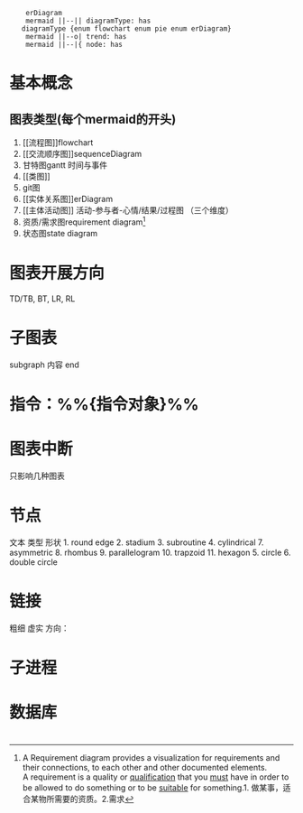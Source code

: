 ``` mermaid 
	erDiagram
	mermaid ||--|| diagramType: has
   diagramType {enum flowchart enum pie enum erDiagram}
	mermaid ||--o| trend: has
	mermaid ||--|{ node: has
```

# 基本概念
## 图表类型(每个mermaid的开头)
1. [[流程图]]flowchart
2. [[交流顺序图]]sequenceDiagram
3. 甘特图gantt
时间与事件
4. [[类图]]
5. git图
6. [[实体关系图]]erDiagram
7. [[主体活动图]]
活动-参与者-心情/结果/过程图   （三个维度）
7. 资质/需求图requirement diagram[^1]
8. 状态图state diagram
# 图表开展方向
TD/TB, BT, LR, RL
#  子图表
subgraph 内容 end
# 指令：%%{指令对象}%%

# 图表中断
只影响几种图表
# 节点
文本
类型
形状
	1. round edge
	2. stadium
	3. subroutine
	4. cylindrical
	7. asymmetric
	8. rhombus
	9. parallelogram
	10. trapzoid
	11. hexagon
	5. circle
	6. double circle
# 链接
粗细
虚实
方向：
# 子进程
# 数据库
# 

[^1]: A Requirement diagram provides a visualization for requirements and their connections, to each other and other documented elements.   A requirement is a quality or [qualification](https://www.collinsdictionary.com/zh/dictionary/english/qualification "qualification 的释义") that you [must](https://www.collinsdictionary.com/zh/dictionary/english/must "must 的释义") have in order to be allowed to do something or to be [suitable](https://www.collinsdictionary.com/zh/dictionary/english/suitable "suitable 的释义") for something.1. 做某事，适合某物所需要的资质。2.需求